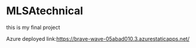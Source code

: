 # MLSAtechnical
this is my final project

Azure  deployed link:https://brave-wave-05abad010.3.azurestaticapps.net/

